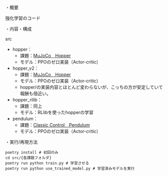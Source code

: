 ・概要

強化学習のコード

・内容・構成

src

- hopper：
  - 課題：[MuJoCo　Hopper](https://gymnasium.farama.org/environments/mujoco/hopper/)
  - モデル：PPOのゼロ実装（Actor-critic）
- hopper_v2：
  - 課題：[MuJoCo　Hopper](https://gymnasium.farama.org/environments/mujoco/hopper/)
  - モデル：PPOのゼロ実装（Actor-critic）
  - hopper/の実装内容とほとんど変わらないが、こっちの方が安定していて報酬も倍近い。
- hopper_rilib：
  - 課題：同上
  - モデル：RLlibを使ったhopperの学習
- pendulum：
  - 課題：[Classic Control　Pendulum](https://gymnasium.farama.org/environments/classic_control/pendulum/)
  - モデル：PPOのゼロ実装（Actor-critic）

・実行/再現方法
```shell
poetry install # 初回のみ
cd src/{各課題フォルダ}
poetry run python train.py # 学習させる
poetry run python use_trained_model.py # 学習済みモデルを実行
```
